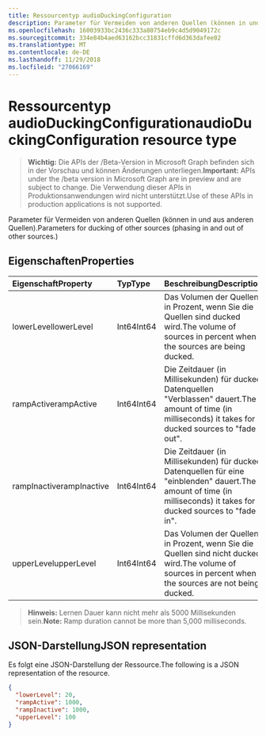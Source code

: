 ```yaml
---
title: Ressourcentyp audioDuckingConfiguration
description: Parameter für Vermeiden von anderen Quellen (können in und aus anderen Quellen).
ms.openlocfilehash: 16003933bc2436c333a80754eb9c4d5d9049172c
ms.sourcegitcommit: 334e84b4aed63162bcc31831cffd6d363dafee02
ms.translationtype: MT
ms.contentlocale: de-DE
ms.lasthandoff: 11/29/2018
ms.locfileid: "27066169"
---
```

# <a name="audioduckingconfiguration-resource-type"></a><span data-ttu-id="b0228-103">Ressourcentyp audioDuckingConfiguration</span><span class="sxs-lookup"><span data-stu-id="b0228-103">audioDuckingConfiguration resource type</span></span>

> <span data-ttu-id="b0228-104">**Wichtig:** Die APIs der /Beta-Version in Microsoft Graph befinden sich in der Vorschau und können Änderungen unterliegen.</span><span class="sxs-lookup"><span data-stu-id="b0228-104">**Important:** APIs under the /beta version in Microsoft Graph are in preview and are subject to change.</span></span> <span data-ttu-id="b0228-105">Die Verwendung dieser APIs in Produktionsanwendungen wird nicht unterstützt.</span><span class="sxs-lookup"><span data-stu-id="b0228-105">Use of these APIs in production applications is not supported.</span></span>

<span data-ttu-id="b0228-106">Parameter für Vermeiden von anderen Quellen (können in und aus anderen Quellen).</span><span class="sxs-lookup"><span data-stu-id="b0228-106">Parameters for ducking of other sources (phasing in and out of other sources.)</span></span>

## <a name="properties"></a><span data-ttu-id="b0228-107">Eigenschaften</span><span class="sxs-lookup"><span data-stu-id="b0228-107">Properties</span></span>

| <span data-ttu-id="b0228-108">Eigenschaft</span><span class="sxs-lookup"><span data-stu-id="b0228-108">Property</span></span>      | <span data-ttu-id="b0228-109">Typ</span><span class="sxs-lookup"><span data-stu-id="b0228-109">Type</span></span>     | <span data-ttu-id="b0228-110">Beschreibung</span><span class="sxs-lookup"><span data-stu-id="b0228-110">Description</span></span>                                                                     |
| :------------ | :------- | :-------------------------------------------------------------------------------|
| <span data-ttu-id="b0228-111">lowerLevel</span><span class="sxs-lookup"><span data-stu-id="b0228-111">lowerLevel</span></span>    | <span data-ttu-id="b0228-112">Int64</span><span class="sxs-lookup"><span data-stu-id="b0228-112">Int64</span></span>    | <span data-ttu-id="b0228-113">Das Volumen der Quellen in Prozent, wenn Sie die Quellen sind ducked wird.</span><span class="sxs-lookup"><span data-stu-id="b0228-113">The volume of sources in percent when the sources are being ducked.</span></span>             |
| <span data-ttu-id="b0228-114">rampActive</span><span class="sxs-lookup"><span data-stu-id="b0228-114">rampActive</span></span>    | <span data-ttu-id="b0228-115">Int64</span><span class="sxs-lookup"><span data-stu-id="b0228-115">Int64</span></span>    | <span data-ttu-id="b0228-116">Die Zeitdauer (in Millisekunden) für ducked Datenquellen "Verblassen" dauert.</span><span class="sxs-lookup"><span data-stu-id="b0228-116">The amount of time (in milliseconds) it takes for ducked sources to "fade out".</span></span> |
| <span data-ttu-id="b0228-117">rampInactive</span><span class="sxs-lookup"><span data-stu-id="b0228-117">rampInactive</span></span>  | <span data-ttu-id="b0228-118">Int64</span><span class="sxs-lookup"><span data-stu-id="b0228-118">Int64</span></span>    | <span data-ttu-id="b0228-119">Die Zeitdauer (in Millisekunden) für ducked Datenquellen für eine "einblenden" dauert.</span><span class="sxs-lookup"><span data-stu-id="b0228-119">The amount of time (in milliseconds) it takes for ducked sources to "fade in".</span></span>  |
| <span data-ttu-id="b0228-120">upperLevel</span><span class="sxs-lookup"><span data-stu-id="b0228-120">upperLevel</span></span>    | <span data-ttu-id="b0228-121">Int64</span><span class="sxs-lookup"><span data-stu-id="b0228-121">Int64</span></span>    | <span data-ttu-id="b0228-122">Das Volumen der Quellen in Prozent, wenn Sie die Quellen sind nicht ducked wird.</span><span class="sxs-lookup"><span data-stu-id="b0228-122">The volume of sources in percent when the sources are not being ducked.</span></span>         |

> <span data-ttu-id="b0228-123">**Hinweis:** Lernen Dauer kann nicht mehr als 5000 Millisekunden sein.</span><span class="sxs-lookup"><span data-stu-id="b0228-123">**Note:** Ramp duration cannot be more than 5,000 milliseconds.</span></span>

## <a name="json-representation"></a><span data-ttu-id="b0228-124">JSON-Darstellung</span><span class="sxs-lookup"><span data-stu-id="b0228-124">JSON representation</span></span>

<span data-ttu-id="b0228-125">Es folgt eine JSON-Darstellung der Ressource.</span><span class="sxs-lookup"><span data-stu-id="b0228-125">The following is a JSON representation of the resource.</span></span>

<!-- {
  "blockType": "resource",
  "optionalProperties": [

  ],
  "@odata.type": "microsoft.graph.audioDuckingConfiguration"
}-->
```json
{
  "lowerLevel": 20,
  "rampActive": 1000,
  "rampInactive": 1000,
  "upperLevel": 100
}
```
<!-- uuid: 8fcb5dbc-d5aa-4681-8e31-b001d5168d79
2015-10-25 14:57:30 UTC -->
<!-- {
  "type": "#page.annotation",
  "description": "audioDuckingConfiguration resource",
  "keywords": "",
  "section": "documentation",
  "tocPath": ""
}-->
